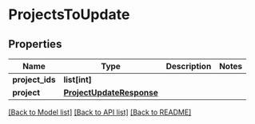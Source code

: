 # ProjectsToUpdate

## Properties
Name | Type | Description | Notes
------------ | ------------- | ------------- | -------------
**project_ids** | **list[int]** |  | 
**project** | [**ProjectUpdateResponse**](ProjectUpdateResponse.md) |  | 

[[Back to Model list]](../README.md#documentation-for-models) [[Back to API list]](../README.md#documentation-for-api-endpoints) [[Back to README]](../README.md)


